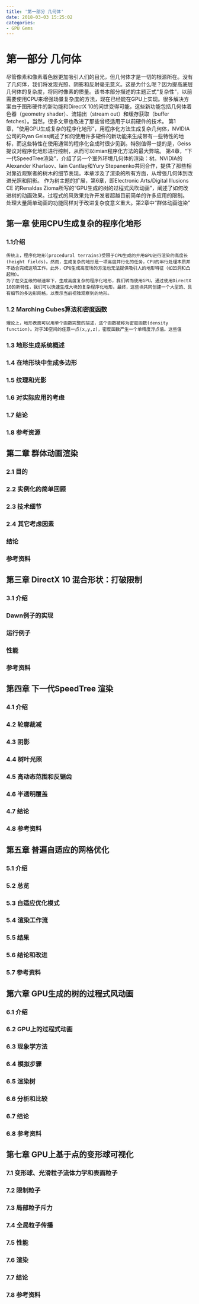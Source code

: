```yaml
---
title: '第一部分 几何体'
date: 2018-03-03 15:25:02
categories:
- GPU Gems
---
```


# 第一部分 几何体
尽管像素和像素着色器更加吸引人们的目光，但几何体才是一切的根源所在。没有了几何体，我们将发现光照、阴影和反射毫无意义。这是为什么呢？因为提高底层几何体的复杂度，将同时像素的质量。该书本部分描述的主题正式“复杂性”，以前需要使用CPU来增强场景复杂度的方法，现在已经能在GPU上实现。很多解决方案由于图形硬件的新功能和DirectX 10的问世变得可能，这些新功能包括几何体着色器（geometry shader）、流输出（stream out）和缓存获取（buffer fetches）。当然，很多文章也改进了那些曾经适用于以前硬件的技术。
第1章，“使用GPU生成复杂的程序化地形”，用程序化方法生成复杂几何体，NVIDIA公司的Ryan Geiss阐述了如何使用许多硬件的新功能来生成带有一些特性的地标，而这些特性在使用通常的程序化合成时很少见到。特别值得一提的是，Geiss提议对程序化地形进行控制，从而可以imian程序化方法的最大弊端。
第4章，“下一代SpeedTree渲染”，介绍了另一个室外环境几何体的渲染：树。NVIDIA的Alexander Kharlaov、lain Cantlay和Yury Stepanenko共同合作，提供了那些相对靠近观察者的树木的细节表现。本章涉及了渲染的所有方面，从增强几何体到改进光照和阴影。
作为树主题的扩展，第6章，即Electronic Arts/Digital lllusions CE 的Renaldas Zioma所写的“GPU生成的树的过程式风吹动画”，阐述了如何改进树的动画效果。过程式的风效果允许开发者超越目前简单的许多应用的限制。
处理大量简单动画的功能同样对于改进复杂度意义重大。第2章中“群体动画渲染”
## 第一章 使用CPU生成复杂的程序化地形
### 1.1介绍
	传统上，程序化地形(procedural terrains)受限于CPU生成的并用GPU进行渲染的高度长(height fields)。然而，生成复杂的地形是一项高度并行化的任务，CPU的串行处理本质并不适合完成这项工作。此外，CPU生成高度场的方法也无法提供吸引人的地形特征（如凹洞和凸起物）。
	为了在交互级的帧速率下，生成高度复杂的程序化地形，我们转而使用GPU。通过使用DirectX 10的新特性，我们可以快速生成大块的复杂程序化地形。最终，这些块共同创建一个大型的、具有细节的多边形网格，以表示当前视锥观察到的地形。
### 1.2 Marching Cubes算法和密度函数
	理论上，地形表面可以用单个函数完整的描述，这个函数被称为密度函数(density function)。对于3D空间的任意一点(x,y,z)，密度函数产生一个单精度浮点值。这些值
### 1.3 地形生成系统概述
### 1.4 在地形块中生成多边形
### 1.5 纹理和光影
### 1.6 对实际应用的考虑
### 1.7 结论
### 1.8 参考资源
## 第二章 群体动画渲染
### 2.1 目的
### 2.2 实例化的简单回顾
### 2.3 技术细节
### 2.4 其它考虑因素
### 结论
### 参考资料
## 第三章 DirectX 10 混合形状：打破限制
### 3.1 介绍
### Dawn例子的实现
### 运行例子
### 性能
### 参考资料
## 第四章 下一代SpeedTree 渲染
### 4.1 介绍
### 4.2 轮廓裁减
### 4.3 阴影
### 4.4 树叶光照
### 4.5 高动态范围和反锯齿
### 4.6 半透明覆盖
### 4.7 结论
### 4.8 参考资料
## 第五章 普遍自适应的网格优化
### 5.1 介绍
### 5.2 总览
### 5.3 自适应优化模式
### 5.4 渲染工作流
### 5.5 结果
### 5.6 结论和改进
### 5.7 参考资料
## 第六章 GPU生成的树的过程式风动画
### 6.1 介绍
### 6.2 GPU上的过程式动画
### 6.3 现象学方法
### 6.4 模拟步骤
### 6.5 渲染树
### 6.6 分析和比较
### 6.7 结论
### 6.8 参考资料
## 第七章 GPU上基于点的变形球可视化
### 7.1 变形球、光滑粒子流体力学和表面粒子
### 7.2 限制粒子
### 7.3 局部粒子斥力
### 7.4 全局粒子传播
### 7.5 性能
### 7.6 渲染
### 7.7 结论
### 7.8 参考资料
